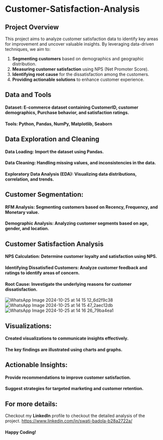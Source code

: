 # Customer-Satisfaction-Analysis

## Project Overview
This project aims to analyze customer satisfaction data to identify key areas for improvement and uncover valuable insights. By leveraging data-driven techniques, we aim to:
1) **Segmenting customers** based on demographics and geographic distribution.
2) **Measuring customer satisfaction** using NPS (Net Promoter Score).
3) **Identifying root cause** for the dissatisfaction among the customers.
4) **Providing actionable solutions** to enhance customer experience.

## Data and Tools
#### **Dataset**: E-commerce dataset containing CustomerID, customer demographics, Purchase behavior, and satisfaction ratings.
#### **Tools**: Python, Pandas, NumPy, Matplotlib, Seaborn

## Data Exploration and Cleaning
#### **Data Loading**: Import the dataset using Pandas.
#### **Data Cleaning**: Handling missing values, and inconsistencies in the data.
#### **Exploratory Data Analysis (EDA)**: Visualizing data distributions, correlation, and trends.

## Customer Segmentation:
#### **RFM Analysis**: Segmenting customers based on Recency, Frequency, and Monetary value.
#### **Demographic Analysis**: Analyzing customer segments based on age, gender, and location.

## Customer Satisfaction Analysis
#### **NPS Calculation**: Determine customer loyalty and satisfaction using NPS.
#### **Identifying Dissatisfied Customers**: Analyze customer feedback and ratings to identify areas of concern.
#### **Root Cause**: Investigate the underlying reasons for customer dissatisfaction.

![WhatsApp Image 2024-10-25 at 14 15 12_6d2f9c38](https://github.com/user-attachments/assets/952388d6-f8e9-4be8-9a95-9533a955c727)
![WhatsApp Image 2024-10-25 at 14 15 47_2aec12db](https://github.com/user-attachments/assets/1df42158-510b-4161-955b-a50f72889463)
![WhatsApp Image 2024-10-25 at 14 16 26_79ba4ea1](https://github.com/user-attachments/assets/157089f5-6e6b-42ef-9836-5dcc06bbbd1a)

## Visualizations:
#### **Created visualizations** to communicate insights effectively.
#### The key findings are illustrated using **charts and graphs**.

## Actionable Insights:
#### **Provide recommendations** to improve customer satisfaction.
#### **Suggest strategies** for targeted marketing and customer retention.

## For more details:
Checkout my **LinkedIn** profile to checkout the detailed analysis of the project.
https://www.linkedin.com/in/swati-badola-b28a2722a/


#### Happy Coding!
